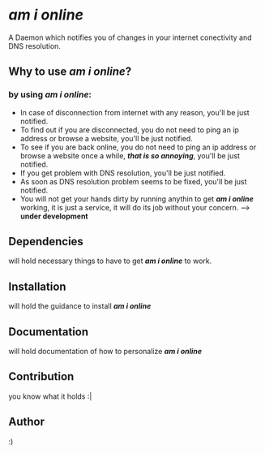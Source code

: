 # _am i online_
A Daemon which notifies you of changes in your internet conectivity and DNS resolution.

## Why to use **_am i online_**?
### by using **_am i online_**:
* In case of disconnection from internet with any reason, you'll be just notified.
* To find out if you are disconnected, you do not need to ping an ip address or browse a website, you'll be just notified.
* To see if you are back online, you do not need to ping an ip address or browse a website once a while, **_that is so annoying_**, you'll be just notified.
* If you get problem with DNS resolution, you'll be just notified.
* As soon as DNS resolution problem seems to be fixed, you'll be just notified.
* You will not get your hands dirty by running anythin to get **_am i online_** working, it is just a service, it will do its job without your concern. --> **under development**


## Dependencies
will hold necessary things to have to get **_am i online_** to work.

## Installation
will hold the guidance to install **_am i online_**

## Documentation
will hold documentation of how to personalize **_am i online_**

## Contribution
you know what it holds :|

## Author
:)

